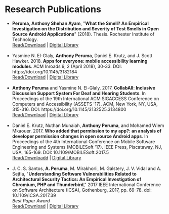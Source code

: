 # Research Publications

<ul>
<li>
<b>Peruma, Anthony Shehan Ayam</b>, "<b>What the Smell? An Empirical Investigation on the Distribution and Severity of Test Smells in Open Source Android Applications</b>" (2018). Thesis. Rochester Institute of Technology.
<br><a href="publications/2018_RIT_Thesis_What the Smell.pdf" target="_blank">Read/Download</a> | <a href="http://scholarworks.rit.edu/theses/9774/" target="_blank">Digital Library</a>
</li>
<br>
<li>
Yasmine N. El-Glaly, <b>Anthony Peruma</b>, Daniel E. Krutz, and J. Scott Hawker. 2018. <b>Apps for everyone: mobile accessibility learning modules</b>. ACM Inroads 9, 2 (April 2018), 30-33. DOI: https://doi.org/10.1145/3182184
<br><a href="publications/2018_InRoads_AppsForEveryone.pdf" target="_blank">Read/Download</a> | <a href="https://dl.acm.org/citation.cfm?doid=3211407.3182184" target="_blank">Digital Library</a>
</li>
<br>
<li>
<b>Anthony Peruma</b> and Yasmine N. El-Glaly. 2017. <b>CollabAll: Inclusive Discussion Support System For Deaf and Hearing Students</b>. In Proceedings of the 19th International ACM SIGACCESS Conference on Computers and Accessibility (ASSETS '17). ACM, New York, NY, USA, 315-316. DOI: https://doi.org/10.1145/3132525.3134800
<br><a href="publications/2017_ASSETS_CollabAllPoster.pdf" target="_blank">Read/Download</a> | <a href="https://dl.acm.org/citation.cfm?doid=3132525.3134800" target="_blank">Digital Library</a>
</li>
<br>
<li>
Daniel E. Krutz, Nuthan Munaiah, <b>Anthony Peruma</b>, and Mohamed Wiem Mkaouer. 2017. <b>Who added that permission to my app?: an analysis of developer permission changes in open source Android apps</b>. In Proceedings of the 4th International Conference on Mobile Software Engineering and Systems (MOBILESoft '17). IEEE Press, Piscataway, NJ, USA, 165-169. DOI: 10.1109/MOBILESoft.2017.5
<br><a href="publications/2017_MobileSoft_WhoAddedThatPermission.pdf" target="_blank">Read/Downloadd</a> | <a href="https://ieeexplore.ieee.org/document/7930201/" target="_blank">Digital Library</a>
</li>
<br>
<li>
J. C. S. Santos, <b>A. Peruma</b>, M. Mirakhorli, M. Galstery, J. V. Vidal and A. Sejfia, "<b>Understanding Software Vulnerabilities Related to Architectural Security Tactics: An Empirical Investigation of Chromium, PHP and Thunderbird</b>," 2017 IEEE International Conference on Software Architecture (ICSA), Gothenburg, 2017, pp. 69-78. doi: 10.1109/ICSA.2017.39
<br><em><i>Best Paper Award</i></em>
<br><a href="publications/2017_ICSA_UnderstandingSoftwareVulnerabilities.pdf" target="_blank">Read/Download</a> | <a href="https://dl.acm.org/citation.cfm?id=3104086.3104111" target="_blank">Digital Library</a>
</li>
</ul>



